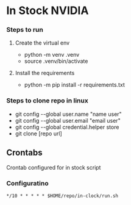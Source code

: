 # In Stock NVIDIA

### Steps to run

1. Create the virtual env

    - python -m venv .venv
    - source .venv/bin/activate

2. Install the requirements
    - python -m pip install -r requirements.txt

### Steps to clone repo in linux

-   git config --global user.name "name user"
-   git config --global user.email "email user"
-   git config --global credential.helper store
-   git clone [repo url]

## Crontabs

Crontab configured for in stock script

### Configuratino

```
*/10 * * * * * $HOME/repo/in-clock/run.sh
```
